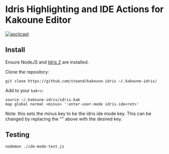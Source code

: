 # Idris Highlighting and IDE Actions for Kakoune Editor

[![asciicast](https://asciinema.org/a/XVGE4eFCWckJAbSCcyettcnMj.png)](https://asciinema.org/a/XVGE4eFCWckJAbSCcyettcnMj)

## Install

Ensure NodeJS and [Idris 2](https://github.com/edwinb/Idris2) are installed.


Clone the repository:

```
git clone https://github.com/stoand/kakoune-idris ~/.kakoune-idris/
```


Add to your `kakrc`:

```
source ~/.kakoune-idris/idris.kak
map global normal <minus> ':enter-user-mode idris-ide<ret>'
```

Note: this sets the minus key to be the idris ide mode key.
This can be changed by replacing the "<minus>" above with the desired key.

## Testing

`nodemon ./ide-mode-test.js`

